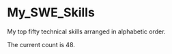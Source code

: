 # My_SWE_Skills
My top fifty technical skills arranged in alphabetic order.

The current count is 48.


